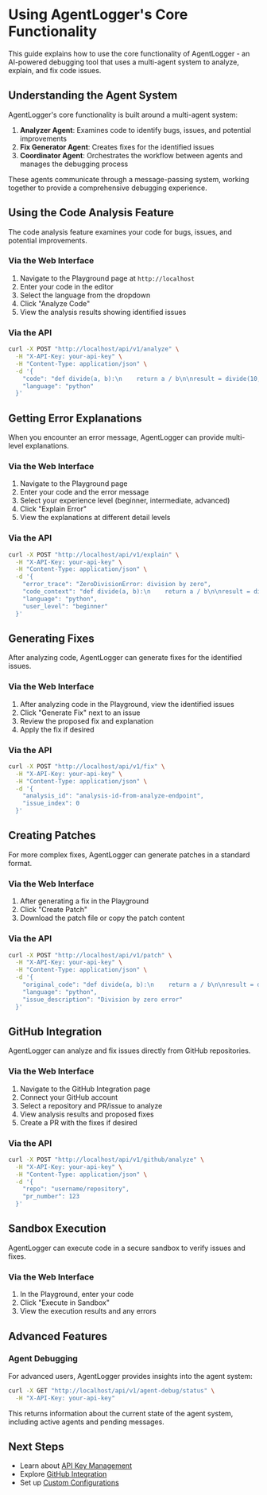 # Using AgentLogger's Core Functionality

This guide explains how to use the core functionality of AgentLogger - an AI-powered debugging tool that uses a multi-agent system to analyze, explain, and fix code issues.

## Understanding the Agent System

AgentLogger's core functionality is built around a multi-agent system:

1. **Analyzer Agent**: Examines code to identify bugs, issues, and potential improvements
2. **Fix Generator Agent**: Creates fixes for the identified issues
3. **Coordinator Agent**: Orchestrates the workflow between agents and manages the debugging process

These agents communicate through a message-passing system, working together to provide a comprehensive debugging experience.

## Using the Code Analysis Feature

The code analysis feature examines your code for bugs, issues, and potential improvements.

### Via the Web Interface

1. Navigate to the Playground page at `http://localhost`
2. Enter your code in the editor
3. Select the language from the dropdown
4. Click "Analyze Code"
5. View the analysis results showing identified issues

### Via the API

```bash
curl -X POST "http://localhost/api/v1/analyze" \
  -H "X-API-Key: your-api-key" \
  -H "Content-Type: application/json" \
  -d '{
    "code": "def divide(a, b):\n    return a / b\n\nresult = divide(10, 0)",
    "language": "python"
  }'
```

## Getting Error Explanations

When you encounter an error message, AgentLogger can provide multi-level explanations.

### Via the Web Interface

1. Navigate to the Playground page
2. Enter your code and the error message
3. Select your experience level (beginner, intermediate, advanced)
4. Click "Explain Error"
5. View the explanations at different detail levels

### Via the API

```bash
curl -X POST "http://localhost/api/v1/explain" \
  -H "X-API-Key: your-api-key" \
  -H "Content-Type: application/json" \
  -d '{
    "error_trace": "ZeroDivisionError: division by zero",
    "code_context": "def divide(a, b):\n    return a / b\n\nresult = divide(10, 0)",
    "language": "python",
    "user_level": "beginner"
  }'
```

## Generating Fixes

After analyzing code, AgentLogger can generate fixes for the identified issues.

### Via the Web Interface

1. After analyzing code in the Playground, view the identified issues
2. Click "Generate Fix" next to an issue
3. Review the proposed fix and explanation
4. Apply the fix if desired

### Via the API

```bash
curl -X POST "http://localhost/api/v1/fix" \
  -H "X-API-Key: your-api-key" \
  -H "Content-Type: application/json" \
  -d '{
    "analysis_id": "analysis-id-from-analyze-endpoint",
    "issue_index": 0
  }'
```

## Creating Patches

For more complex fixes, AgentLogger can generate patches in a standard format.

### Via the Web Interface

1. After generating a fix in the Playground
2. Click "Create Patch"
3. Download the patch file or copy the patch content

### Via the API

```bash
curl -X POST "http://localhost/api/v1/patch" \
  -H "X-API-Key: your-api-key" \
  -H "Content-Type: application/json" \
  -d '{
    "original_code": "def divide(a, b):\n    return a / b\n\nresult = divide(10, 0)",
    "language": "python",
    "issue_description": "Division by zero error"
  }'
```

## GitHub Integration

AgentLogger can analyze and fix issues directly from GitHub repositories.

### Via the Web Interface

1. Navigate to the GitHub Integration page
2. Connect your GitHub account
3. Select a repository and PR/issue to analyze
4. View analysis results and proposed fixes
5. Create a PR with the fixes if desired

### Via the API

```bash
curl -X POST "http://localhost/api/v1/github/analyze" \
  -H "X-API-Key: your-api-key" \
  -H "Content-Type: application/json" \
  -d '{
    "repo": "username/repository",
    "pr_number": 123
  }'
```

## Sandbox Execution

AgentLogger can execute code in a secure sandbox to verify issues and fixes.

### Via the Web Interface

1. In the Playground, enter your code
2. Click "Execute in Sandbox"
3. View the execution results and any errors

## Advanced Features

### Agent Debugging

For advanced users, AgentLogger provides insights into the agent system:

```bash
curl -X GET "http://localhost/api/v1/agent-debug/status" \
  -H "X-API-Key: your-api-key"
```

This returns information about the current state of the agent system, including active agents and pending messages.

## Next Steps

- Learn about [API Key Management](api-keys.md)
- Explore [GitHub Integration](github-integration.md)
- Set up [Custom Configurations](configuration.md) 